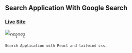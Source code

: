 ## Search Application With Google Search

### [Live Site](https://google-search-galugalu.netlify.app/search)

![ဂလုဂလု](https://i.ibb.co/ZhVmPyM/search.png)

```
Search Application with React and tailwind css.

```
